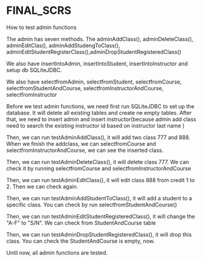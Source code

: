 # FINAL_SCRS


How to test admin functions

The admin has seven methods. The adminAddClass(), adminDeleteClass(), adminEditClas(), adminAddStudengToClass(), adminEditStudentRegisterClass(),adminDropStudentRegisteredClass()


We also have insertIntoAdmin, insertIntoStudent, insertIntoInstructor and setup db SQLiteJDBC.

We also have selectfromAdmin, selectfromStudent, selectfromCourse, selectfromStudentAndCourse, selectfromInstructorAndCourse, selectfromInstructor

Before we test admin functions, we need first run SQLiteJDBC to set up the database. It will delete all existing tables and create ne empty tables.
After that, we need to insert admin and insert instructor(because admin add class need to search the existing instructor id based on instructor last name )


Then, we can run testAdminAddClass(), it will add two class 777 and 888. When we finish the addclass, we can selectfromCourse and selectfromInstructorAndCourse, we can see the inserted class.


Then, we can run testAdminDeleteClass(), it will delete class 777. We can check it by running selectfromCourse and selectfromInstructorAndCourse


Then, we can run testAdminEditClass(), it will edit class 888 from credit 1 to 2. Then we can check again.


Then, we can run testAdminAddStudentToClass(), it will add a student to a specific class. You can check by run selectfromStudentAndCourse()


Then, we can run testAdminEditStudentRegisteredClass(), it will change the "A-F" to "S/N". We can check from StudentAndCourse table


Then, we can run testAdminDropStudentRegisteredClass(), it will drop this class. You can check the StudentAndCourse is empty, now.

Until now, all admin functions are tested. 

